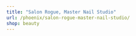 ```yaml
---
title: "Salon Rogue, Master Nail Studio"
url: /phoenix/salon-rogue-master-nail-studio/
shop: beauty
---
```

